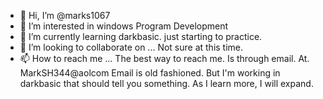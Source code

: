- 👋 Hi, I’m @marks1067
- 👀 I’m interested in windows Program Development
- 🌱 I’m currently learning darkbasic. just starting to practice.
- 💞️ I’m looking to collaborate on ... Not sure at this time.
- 📫 How to reach me ... The best way to reach me. Is through email. At. MarkSH344@aolcom
Email is old fashioned. But I'm working in darkbasic that should tell you something. As I learn more, I will expand.

<!---
marks1067/marks1067 is a ✨ special ✨ repository because its `README.md` (this file) appears on your GitHub profile.
You can click the Preview link to take a look at your changes.
--->
